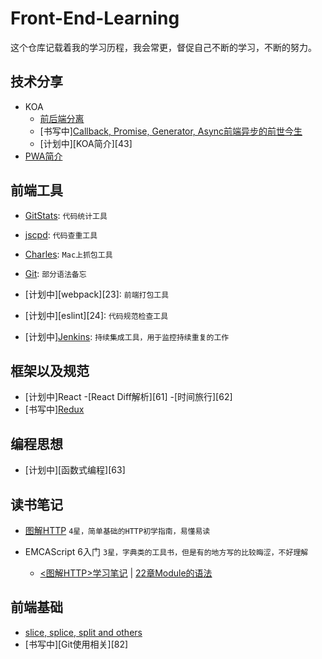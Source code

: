 # Front-End-Learning
这个仓库记载着我的学习历程，我会常更，督促自己不断的学习，不断的努力。

## 技术分享
- KOA
    - [前后端分离][41]
    - [书写中][Callback, Promise, Generator, Async前端异步的前世今生][42]
    - [计划中][KOA简介][43]
- [PWA简介][44]

## 前端工具
- [GitStats][21]: `代码统计工具`
- [jscpd][22]: `代码查重工具`
- [Charles][25]: `Mac上抓包工具`
- [Git][26]: `部分语法备忘`
- [计划中][webpack][23]: `前端打包工具`
- [计划中][eslint][24]: `代码规范检查工具` 

- [计划中][Jenkins][26]: `持续集成工具，用于监控持续重复的工作`

## 框架以及规范
- [计划中]React
    -[React Diff解析][61] 
    -[时间旅行][62]
- [书写中][Redux][65] 

## 编程思想
- [计划中][函数式编程][63] 

## 读书笔记
- [图解HTTP][100] `4星，简单基础的HTTP初学指南，易懂易读`

- EMCAScript 6入门 `3星，字典类的工具书，但是有的地方写的比较晦涩，不好理解`  
    - [<图解HTTP>学习笔记][101] | [22章Module的语法][102]

## 前端基础
- [slice, splice, split and others][81] 
- [书写中][Git使用相关][82] 

[21]: ./前端工具/GitStats.md
[22]: ./前端工具/jscpd.md
[25]: ./前端工具/Charles.md
[26]: ./前端工具/Git少用语法备忘.md

[41]: ./技术分享/KOA/前后端分离.md
[42]: ./技术分享/KOA/Callback,20%Promise,20%Generator,20%Async——前端异步编程的前世今生.md
[44]: ./技术分享/PWA/PWA简介.md

[65]: ./框架以及规范/Redux.md

[81]: ./前端基础/slice,splice,splitAndOthers.md

[100]: ./读书笔记/<图解HTTP>学习笔记.md
[101]: ./读书笔记/EMCAScript%206入门/<EMCAScript%206入门>学习笔记.md
[102]: ./读书笔记/EMCAScript%206入门/22章Module的语法.md
